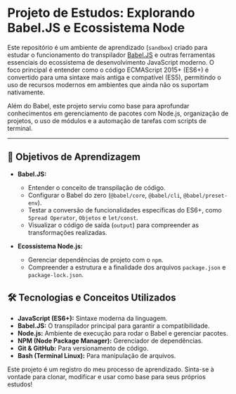 # Projeto de Estudos: Explorando Babel.JS e Ecossistema Node

Este repositório é um ambiente de aprendizado (`sandbox`) criado para estudar o funcionamento do transpilador [Babel.JS](https://babeljs.io/) e outras ferramentas essenciais do ecossistema de desenvolvimento JavaScript moderno. O foco principal é entender como o código ECMAScript 2015+ (ES6+) é convertido para uma sintaxe mais antiga e compatível (ES5), permitindo o uso de recursos modernos em ambientes que ainda não os suportam nativamente.

Além do Babel, este projeto serviu como base para aprofundar conhecimentos em gerenciamento de pacotes com Node.js, organização de projetos, o uso de módulos e a automação de tarefas com scripts de terminal.

---

## 🎯 Objetivos de Aprendizagem

- **Babel.JS:**
  - Entender o conceito de transpilação de código.
  - Configurar o Babel do zero (`@babel/core`, `@babel/cli`, `@babel/preset-env`).
  - Testar a conversão de funcionalidades específicas do ES6+, como `Spread Operator`, `Objetos` e `let/const`.
  - Visualizar o código de saída (`output`) para compreender as transformações realizadas.

- **Ecossistema Node.js:**
  - Gerenciar dependências de projeto com o `npm`.
  - Compreender a estrutura e a finalidade dos arquivos `package.json` e `package-lock.json`.


## 🛠️ Tecnologias e Conceitos Utilizados

- **JavaScript (ES6+):** Sintaxe moderna da linguagem.
- **Babel.JS:** O transpilador principal para garantir a compatibilidade.
- **Node.js:** Ambiente de execução para rodar o Babel e gerenciar pacotes.
- **NPM (Node Package Manager):** Gerenciador de dependências.
- **Git & GitHub:** Para versionamento de código.
- **Bash (Terminal Linux):** Para manipulação de arquivos.

Este projeto é um registro do meu processo de aprendizado. Sinta-se à vontade para clonar, modificar e usar como base para seus próprios estudos!
